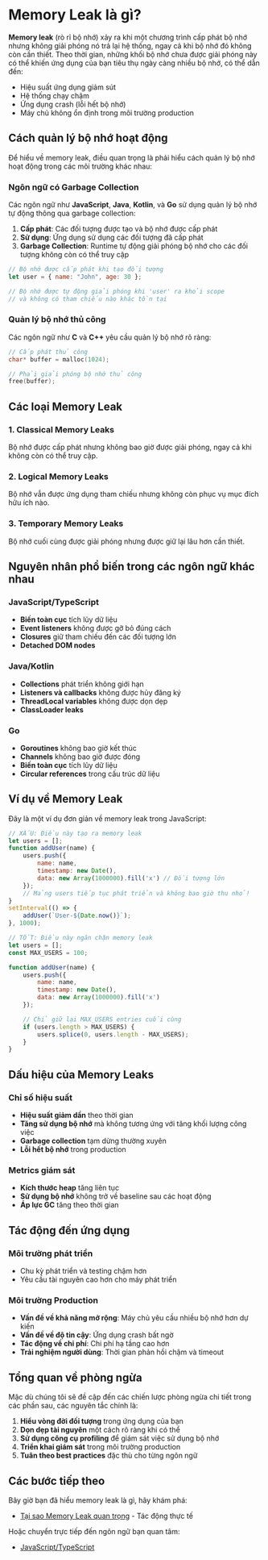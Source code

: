 # Memory Leak là gì?

**Memory leak** (rò rỉ bộ nhớ) xảy ra khi một chương trình cấp phát bộ nhớ nhưng không giải phóng nó trả lại hệ thống, ngay cả khi bộ nhớ đó không còn cần thiết. Theo thời gian, những khối bộ nhớ chưa được giải phóng này có thể khiến ứng dụng của bạn tiêu thụ ngày càng nhiều bộ nhớ, có thể dẫn đến:

- Hiệu suất ứng dụng giảm sút
- Hệ thống chạy chậm
- Ứng dụng crash (lỗi hết bộ nhớ)
- Máy chủ không ổn định trong môi trường production

## Cách quản lý bộ nhớ hoạt động

Để hiểu về memory leak, điều quan trọng là phải hiểu cách quản lý bộ nhớ hoạt động trong các môi trường khác nhau:

### Ngôn ngữ có Garbage Collection

Các ngôn ngữ như **JavaScript**, **Java**, **Kotlin**, và **Go** sử dụng quản lý bộ nhớ tự động thông qua garbage collection:

1. **Cấp phát**: Các đối tượng được tạo và bộ nhớ được cấp phát
2. **Sử dụng**: Ứng dụng sử dụng các đối tượng đã cấp phát
3. **Garbage Collection**: Runtime tự động giải phóng bộ nhớ cho các đối tượng không còn có thể truy cập

```javascript
// Bộ nhớ được cấp phát khi tạo đối tượng
let user = { name: "John", age: 30 };

// Bộ nhớ được tự động giải phóng khi 'user' ra khỏi scope
// và không có tham chiếu nào khác tồn tại
```

### Quản lý bộ nhớ thủ công

Các ngôn ngữ như **C** và **C++** yêu cầu quản lý bộ nhớ rõ ràng:

```c
// Cấp phát thủ công
char* buffer = malloc(1024);

// Phải giải phóng bộ nhớ thủ công
free(buffer);
```

## Các loại Memory Leak

### 1. **Classical Memory Leaks**

Bộ nhớ được cấp phát nhưng không bao giờ được giải phóng, ngay cả khi không còn có thể truy cập.

### 2. **Logical Memory Leaks**

Bộ nhớ vẫn được ứng dụng tham chiếu nhưng không còn phục vụ mục đích hữu ích nào.

### 3. **Temporary Memory Leaks**

Bộ nhớ cuối cùng được giải phóng nhưng được giữ lại lâu hơn cần thiết.

## Nguyên nhân phổ biến trong các ngôn ngữ khác nhau

### JavaScript/TypeScript

- **Biến toàn cục** tích lũy dữ liệu
- **Event listeners** không được gỡ bỏ đúng cách
- **Closures** giữ tham chiếu đến các đối tượng lớn
- **Detached DOM nodes**

### Java/Kotlin

- **Collections** phát triển không giới hạn
- **Listeners và callbacks** không được hủy đăng ký
- **ThreadLocal variables** không được dọn dẹp
- **ClassLoader leaks**

### Go

- **Goroutines** không bao giờ kết thúc
- **Channels** không bao giờ được đóng
- **Biến toàn cục** tích lũy dữ liệu
- **Circular references** trong cấu trúc dữ liệu

## Ví dụ về Memory Leak

Đây là một ví dụ đơn giản về memory leak trong JavaScript:

```javascript
// XẤU: Điều này tạo ra memory leak
let users = [];
function addUser(name) {
    users.push({
        name: name,
        timestamp: new Date(),
        data: new Array(1000000).fill('x') // Đối tượng lớn
    });
    // Mảng users tiếp tục phát triển và không bao giờ thu nhỏ!
}
setInterval(() => {
    addUser(`User-${Date.now()}`);
}, 1000);
```

```javascript
// TỐT: Điều này ngăn chặn memory leak
let users = [];
const MAX_USERS = 100;

function addUser(name) {
    users.push({
        name: name,
        timestamp: new Date(),
        data: new Array(1000000).fill('x')
    });

    // Chỉ giữ lại MAX_USERS entries cuối cùng
    if (users.length > MAX_USERS) {
        users.splice(0, users.length - MAX_USERS);
    }
}
```

## Dấu hiệu của Memory Leaks

### Chỉ số hiệu suất

- **Hiệu suất giảm dần** theo thời gian
- **Tăng sử dụng bộ nhớ** mà không tương ứng với tăng khối lượng công việc
- **Garbage collection** tạm dừng thường xuyên
- **Lỗi hết bộ nhớ** trong production

### Metrics giám sát

- **Kích thước heap** tăng liên tục
- **Sử dụng bộ nhớ** không trở về baseline sau các hoạt động
- **Áp lực GC** tăng theo thời gian

## Tác động đến ứng dụng

### Môi trường phát triển

- Chu kỳ phát triển và testing chậm hơn
- Yêu cầu tài nguyên cao hơn cho máy phát triển

### Môi trường Production

- **Vấn đề về khả năng mở rộng**: Máy chủ yêu cầu nhiều bộ nhớ hơn dự kiến
- **Vấn đề về độ tin cậy**: Ứng dụng crash bất ngờ
- **Tác động về chi phí**: Chi phí hạ tầng cao hơn
- **Trải nghiệm người dùng**: Thời gian phản hồi chậm và timeout

## Tổng quan về phòng ngừa

Mặc dù chúng tôi sẽ đề cập đến các chiến lược phòng ngừa chi tiết trong các phần sau, các nguyên tắc chính là:

1. **Hiểu vòng đời đối tượng** trong ứng dụng của bạn
2. **Dọn dẹp tài nguyên** một cách rõ ràng khi có thể
3. **Sử dụng công cụ profiling** để giám sát việc sử dụng bộ nhớ
4. **Triển khai giám sát** trong môi trường production
5. **Tuân theo best practices** đặc thù cho từng ngôn ngữ

## Các bước tiếp theo

Bây giờ bạn đã hiểu memory leak là gì, hãy khám phá:

- [Tại sao Memory Leak quan trọng](/vi/introduction/why-it-matters) - Tác động thực tế
<!-- - [Các mẫu Memory Leak phổ biến](/vi/introduction/common-patterns) - Nhận biết các tình huống điển hình -->
<!-- - [Chiến lược phát hiện](/vi/detection/strategies) - Cách tìm memory leak -->

Hoặc chuyển trực tiếp đến ngôn ngữ bạn quan tâm:

- [JavaScript/TypeScript](/vi/languages/javascript)
<!-- - [Java](/vi/languages/java) -->
<!-- - [Kotlin](/vi/languages/kotlin) -->
<!-- - [Go](/vi/languages/go) -->
